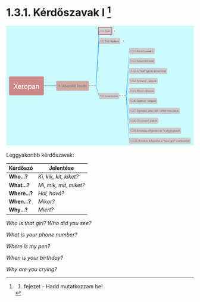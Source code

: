 # 1.3.1. Kérdőszavak I [^1]

![1.3](images/1.3.png)

Leggyakoribb kérdőszavak:

| Kérdőszó         | Jelentése                      |
|------------------|--------------------------------|
| **Who...?**      | *Ki, kik, kit, kiket?*         |
| **What...?**     | *Mi, mik, mit, miket?*         |
| **Where...?**    | *Hol, hová?*                   |
| **When...?**     | *Mikor?*                       |
| **Why...?** | *Miért?* |

*Who is that girl?*
*Who did you see?*

*What is your phone number?*

*Where is my pen?*

*When is your birthday?*

*Why are you crying?*

[^1]: 1. fejezet - Hadd mutatkozzam be!